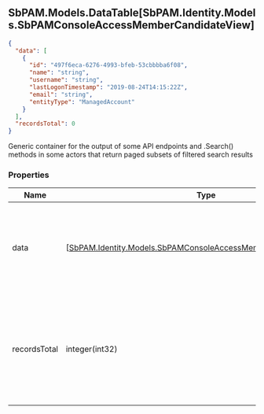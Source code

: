 
<h2 id="tocS_SbPAM.Models.DataTable[SbPAM.Identity.Models.SbPAMConsoleAccessMemberCandidateView]">SbPAM.Models.DataTable[SbPAM.Identity.Models.SbPAMConsoleAccessMemberCandidateView]</h2>

<a id="schemasbpam.models.datatable[sbpam.identity.models.sbpamconsoleaccessmembercandidateview]"></a>
<a id="schema_SbPAM.Models.DataTable[SbPAM.Identity.Models.SbPAMConsoleAccessMemberCandidateView]"></a>
<a id="tocSsbpam.models.datatable[sbpam.identity.models.sbpamconsoleaccessmembercandidateview]"></a>
<a id="tocssbpam.models.datatable[sbpam.identity.models.sbpamconsoleaccessmembercandidateview]"></a>

```json
{
  "data": [
    {
      "id": "497f6eca-6276-4993-bfeb-53cbbbba6f08",
      "name": "string",
      "username": "string",
      "lastLogonTimestamp": "2019-08-24T14:15:22Z",
      "email": "string",
      "entityType": "ManagedAccount"
    }
  ],
  "recordsTotal": 0
}

```

Generic container for the output of some API endpoints and .Search() 
methods in some actors that return paged subsets of filtered search results

### Properties

|Name|Type|Required|Restrictions|Description|
|---|---|---|---|---|
|data|[[SbPAM.Identity.Models.SbPAMConsoleAccessMemberCandidateView](../Models/sbpam.identity.models.sbpamconsoleaccessmembercandidateview.md)]¦null|false|none|A subset of the filtered, sorted, and paged (e.g., rows 30 - 39 of <br>589 found) search results|
|recordsTotal|integer(int32)|false|none|What is the total count of search results that .DataRows may only <br>be a paged subset of (e.g., rows 30 - 39 of 589 found)|


